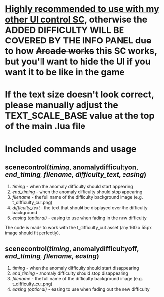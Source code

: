 # [Highly recommended to use with my other UI control SC](../ui_enable_disable), otherwise the ADDED DIFFICULTY WILL BE COVERED BY THE INFO PANEL due to how ~~Arcade works~~ this SC works, but you'll want to hide the UI if you want it to be like in the game
# If the text size doesn't look correct, please manually adjust the TEXT_SCALE_BASE value at the top of the main .lua file
# Included commands and usage
## scenecontrol(_timing_, anomalydifficultyon, _end_timing, filename, difficulty_text, easing_)
1. _timing_ - when the anomaly difficulty should start appearing
2. _end_timing_ - when the anomaly difficulty should stop appearing
3. _filename_ - the full name of the difficulty background image (e.g. t_difficulty_cut.png)
4. _difficulty_text_ - the text that should be displayed over the difficulty background
5. _easing (optional)_ - easing to use when fading in the new difficulty


The code is made to work with the t_difficulty_cut asset (any 160 x 55px image should fit perfectly).
## scenecontrol(_timing_, anomalydifficultyoff, _end_timing, filename, easing_)
1. _timing_ - when the anomaly difficulty should start disappearing
2. _end_timing_ - anomaly difficulty should stop disappearing
3. _filename_ - the full name of the difficulty background image (e.g. t_difficulty_cut.png)
4. _easing (optional)_ - easing to use when fading out the new difficulty
